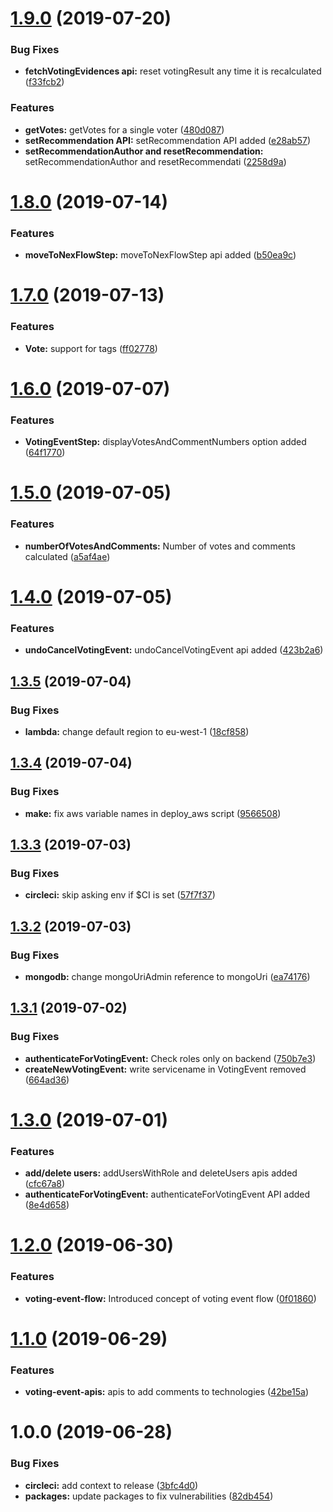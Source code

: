 # [1.9.0](https://github.com/thoughtworks/byor-voting-server/compare/v1.8.0...v1.9.0) (2019-07-20)


### Bug Fixes

* **fetchVotingEvidences api:** reset votingResult any time it is recalculated ([f33fcb2](https://github.com/thoughtworks/byor-voting-server/commit/f33fcb2))


### Features

* **getVotes:** getVotes for a single voter ([480d087](https://github.com/thoughtworks/byor-voting-server/commit/480d087))
* **setRecommendation API:** setRecommendation API added ([e28ab57](https://github.com/thoughtworks/byor-voting-server/commit/e28ab57))
* **setRecommendationAuthor and resetRecommendation:** setRecommendationAuthor and resetRecommendati ([2258d9a](https://github.com/thoughtworks/byor-voting-server/commit/2258d9a))

# [1.8.0](https://github.com/thoughtworks/byor-voting-server/compare/v1.7.0...v1.8.0) (2019-07-14)


### Features

* **moveToNexFlowStep:** moveToNexFlowStep api added ([b50ea9c](https://github.com/thoughtworks/byor-voting-server/commit/b50ea9c))

# [1.7.0](https://github.com/thoughtworks/byor-voting-server/compare/v1.6.0...v1.7.0) (2019-07-13)


### Features

* **Vote:** support for tags ([ff02778](https://github.com/thoughtworks/byor-voting-server/commit/ff02778))

# [1.6.0](https://github.com/thoughtworks/byor-voting-server/compare/v1.5.0...v1.6.0) (2019-07-07)


### Features

* **VotingEventStep:** displayVotesAndCommentNumbers option added ([64f1770](https://github.com/thoughtworks/byor-voting-server/commit/64f1770))

# [1.5.0](https://github.com/thoughtworks/byor-voting-server/compare/v1.4.0...v1.5.0) (2019-07-05)


### Features

* **numberOfVotesAndComments:** Number of votes and comments calculated ([a5af4ae](https://github.com/thoughtworks/byor-voting-server/commit/a5af4ae))

# [1.4.0](https://github.com/thoughtworks/byor-voting-server/compare/v1.3.5...v1.4.0) (2019-07-05)


### Features

* **undoCancelVotingEvent:** undoCancelVotingEvent api added ([423b2a6](https://github.com/thoughtworks/byor-voting-server/commit/423b2a6))

## [1.3.5](https://github.com/thoughtworks/byor-voting-server/compare/v1.3.4...v1.3.5) (2019-07-04)


### Bug Fixes

* **lambda:** change default region to eu-west-1 ([18cf858](https://github.com/thoughtworks/byor-voting-server/commit/18cf858))

## [1.3.4](https://github.com/thoughtworks/byor-voting-server/compare/v1.3.3...v1.3.4) (2019-07-04)


### Bug Fixes

* **make:** fix aws variable names in deploy_aws script ([9566508](https://github.com/thoughtworks/byor-voting-server/commit/9566508))

## [1.3.3](https://github.com/thoughtworks/byor-voting-server/compare/v1.3.2...v1.3.3) (2019-07-03)


### Bug Fixes

* **circleci:** skip asking env if $CI is set ([57f7f37](https://github.com/thoughtworks/byor-voting-server/commit/57f7f37))

## [1.3.2](https://github.com/thoughtworks/byor-voting-server/compare/v1.3.1...v1.3.2) (2019-07-03)


### Bug Fixes

* **mongodb:** change mongoUriAdmin reference to mongoUri ([ea74176](https://github.com/thoughtworks/byor-voting-server/commit/ea74176))

## [1.3.1](https://github.com/thoughtworks/byor-voting-server/compare/v1.3.0...v1.3.1) (2019-07-02)


### Bug Fixes

* **authenticateForVotingEvent:** Check roles only on backend ([750b7e3](https://github.com/thoughtworks/byor-voting-server/commit/750b7e3))
* **createNewVotingEvent:** write servicename in VotingEvent removed ([664ad36](https://github.com/thoughtworks/byor-voting-server/commit/664ad36))

# [1.3.0](https://github.com/thoughtworks/byor-voting-server/compare/v1.2.0...v1.3.0) (2019-07-01)


### Features

* **add/delete users:** addUsersWithRole and deleteUsers apis added ([cfc67a8](https://github.com/thoughtworks/byor-voting-server/commit/cfc67a8))
* **authenticateForVotingEvent:** authenticateForVotingEvent API added ([8e4d658](https://github.com/thoughtworks/byor-voting-server/commit/8e4d658))

# [1.2.0](https://github.com/thoughtworks/byor-voting-server/compare/v1.1.0...v1.2.0) (2019-06-30)


### Features

* **voting-event-flow:** Introduced concept of voting event flow ([0f01860](https://github.com/thoughtworks/byor-voting-server/commit/0f01860))

# [1.1.0](https://github.com/thoughtworks/byor-voting-server/compare/v1.0.0...v1.1.0) (2019-06-29)


### Features

* **voting-event-apis:** apis to add comments to technologies ([42be15a](https://github.com/thoughtworks/byor-voting-server/commit/42be15a))

# 1.0.0 (2019-06-28)


### Bug Fixes

* **circleci:** add context to release ([3bfc4d0](https://github.com/thoughtworks/byor-voting-server/commit/3bfc4d0))
* **packages:** update packages to fix vulnerabilities ([82db454](https://github.com/thoughtworks/byor-voting-server/commit/82db454))
